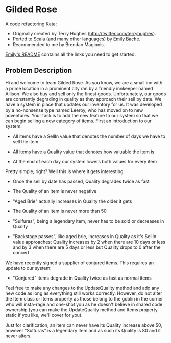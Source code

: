 # Gilded Rose

A code refactoring Kata:
- Originally created by Terry Hughes (http://twitter.com/terryhughes).
- Ported to Scala (and many other languages) by [Emily Bache](http://twitter.com/emilybache).
- Recommended to me by Brendan Maginnis.

[Emily's README](https://github.com/emilybache/GildedRose-Refactoring-Kata) contains all the links you need to get started.

## Problem Description

Hi and welcome to team Gilded Rose. 
As you know, we are a small inn with a prime location 
in a prominent city ran by a friendly innkeeper named Allison. 
We also buy and sell only the finest goods. 
Unfortunately, our goods are constantly 
degrading in quality as they approach their sell by date.
We have a system in place that updates our inventory for us. 
It was developed by a no-nonsense type named Leeroy, 
who has moved on to new adventures. 
Your task is to add the new feature to our system 
so that we can begin selling a new category of items. 
First an introduction to our system:

- All items have a SellIn value 
  that denotes the number of days we have to sell the item
  
- All items have a Quality value 
  that denotes how valuable the item is
  
- At the end of each day our system lowers both values 
  for every item

Pretty simple, right? Well this is where it gets interesting:

- Once the sell by date has passed, Quality degrades twice as fast

- The Quality of an item is never negative

- "Aged Brie" actually increases in Quality the older it gets

- The Quality of an item is never more than 50

- "Sulfuras", being a legendary item, 
  never has to be sold or decreases in Quality
  
- "Backstage passes", like aged brie, 
  increases in Quality as it's SellIn value approaches; 
  Quality increases by 2 when there are 10 days or less 
  and by 3 when there are 5 days or less 
  but Quality drops to 0 after the concert

We have recently signed a supplier of conjured items. 
This requires an update to our system:

- "Conjured" items degrade in Quality twice as fast as normal items

Feel free to make any changes to the UpdateQuality method 
and add any new code as long as everything still works correctly. 
However, do not alter the Item class or Items property 
as those belong to the goblin in the corner 
who will insta-rage and one-shot you 
as he doesn't believe in shared code ownership 
(you can make the UpdateQuality method and Items property 
static if you like, we'll cover for you).

Just for clarification, 
an item can never have its Quality increase above 50, 
however "Sulfuras" is a legendary item 
and as such its Quality is 80 and it never alters.

